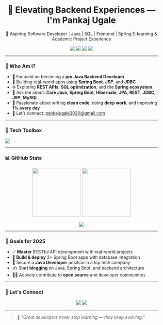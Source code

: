<h1 align="center">🚀 Elevating Backend Experiences — I'm Pankaj Ugale</h1>

<p align="center">
  🚀 Aspiring Software Developer | Java | SQL | Frontend | Spring
E-learning & Academic Project Experience
</p>

<p align="center">
  <a href="mailto:pankajugale2020@gmail.com"><img src="https://img.shields.io/badge/Gmail-D14836?style=for-the-badge&logo=gmail&logoColor=white"/></a>
  <a href="https://www.linkedin.com/in/pankajugale"><img src="https://img.shields.io/badge/LinkedIn-0077B5?style=for-the-badge&logo=linkedin&logoColor=white"/></a>
  <a href="https://www.instagram.com/YOUR-INSTAGRAM"><img src="https://img.shields.io/badge/Instagram-E4405F?style=for-the-badge&logo=instagram&logoColor=white"/></a>
  <a href="https://my-portfolio-liard-one-14.vercel.app/"><img src="https://img.shields.io/badge/Portfolio-000000?style=for-the-badge&logo=firefox&logoColor=white"/></a>
</p>

---

### 🧠 Who Am I?

- 🎯 Focused on becoming a **pro Java Backend Developer**
- 🔨 Building real-world apps using **Spring Boot**, **JSP**, and **JDBC**
- 🌐 Exploring **REST APIs**, **SQL optimization**, and the **Spring ecosystem**
- 💬 Ask me about: **Core Java**, **Spring Boot**, **Hibernate**, **JPA**, **REST**, **JDBC**, **JSP**, **MySQL**
- 🧽 Passionate about writing **clean code**, doing **deep work**, and improving **1% every day**
- 📧 Let’s connect: [pankajugale2020@gmail.com](mailto:pankajugale2020@gmail.com)

---

### 🧰 Tech Toolbox

<p align="left">
  <img src="https://skillicons.dev/icons?i=java,spring,mysql,html,css,js,eclipse,vscode,idea,github,git" />
</p>

---

### 📊 GitHub Stats

<p align="center">
  <img src="https://github-readme-stats.vercel.app/api?username=PankajUgale&show_icons=true&theme=github_dark&hide=stars&count_private=true" height="160"/>
  <img src="https://github-readme-stats.vercel.app/api/top-langs/?username=PankajUgale&layout=compact&theme=github_dark" height="160"/>
</p>
<p align="center">
  <img src="https://github-readme-streak-stats.herokuapp.com/?user=PankajUgale&theme=github-dark&hide_border=false" />
</p>

---

### 🎯 Goals for 2025

- ✅ **Master** RESTful API development with real-world projects  
- 🚀 **Build & deploy** 3+ Spring Boot apps with database integration  
- 💼 Secure a **Java Developer** position in a top tech company  
- ✍️ Start **blogging** on Java, Spring Boot, and backend architecture  
- 👨‍💻 Actively contribute to **open source** and developer communities

---

### 🔗 Let's Connect

<p align="center">
  <a href="https://www.linkedin.com/in/pankajugale"><img src="https://img.shields.io/badge/LinkedIn-Connect-blue?style=for-the-badge&logo=linkedin&logoColor=white"/></a>
  <a href="https://your-portfolio-link.com"><img src="https://img.shields.io/badge/Visit-Portfolio-black?style=for-the-badge&logo=firefox&logoColor=white"/></a>
</p>

---

> 🧠 _“Great developers never stop learning — they keep evolving.”_
